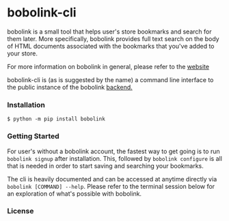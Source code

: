 # bobolink-cli

bobolink is a small tool that helps user's store bookmarks and search for them later.
More specifically, bobolink provides full text search on the body of HTML documents associated with the bookmarks that you've added to your store.

For more information on bobolink in general, please refer to the [website](https://bobolink.me)

bobolink-cli is (as is suggested by the name) a command line interface to the public instance 
of the bobolink [backend.](https://github.com/jtanza/bobolink/)

### Installation

```
$ python -m pip install bobolink
```

### Getting Started

For user's without a bobolink account, the fastest way to get going is to run
`bobolink signup` after installation. This, followed by `bobolink configure` is all that is needed in order to start saving and searching your bookmarks.

The cli is heavily documented and can be accessed at anytime directly via 
`bobolink [COMMAND] --help`. Please refer to the terminal session below for an exploration
of what's possible with bobolink.

### License

